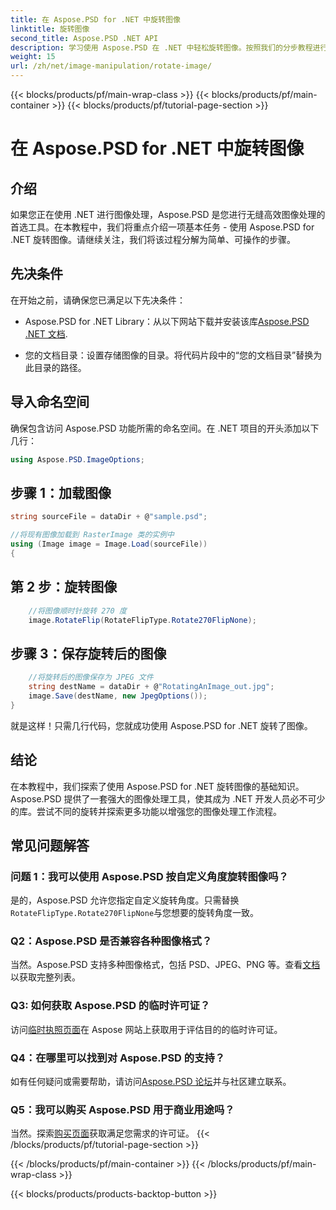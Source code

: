 ```yaml
---
title: 在 Aspose.PSD for .NET 中旋转图像
linktitle: 旋转图像
second_title: Aspose.PSD .NET API
description: 学习使用 Aspose.PSD 在 .NET 中轻松旋转图像。按照我们的分步教程进行操作。
weight: 15
url: /zh/net/image-manipulation/rotate-image/
---
```


{{< blocks/products/pf/main-wrap-class >}}
{{< blocks/products/pf/main-container >}}
{{< blocks/products/pf/tutorial-page-section >}}

# 在 Aspose.PSD for .NET 中旋转图像

## 介绍

如果您正在使用 .NET 进行图像处理，Aspose.PSD 是您进行无缝高效图像处理的首选工具。在本教程中，我们将重点介绍一项基本任务 - 使用 Aspose.PSD for .NET 旋转图像。请继续关注，我们将该过程分解为简单、可操作的步骤。

## 先决条件

在开始之前，请确保您已满足以下先决条件：

-  Aspose.PSD for .NET Library：从以下网站下载并安装该库[Aspose.PSD .NET 文档](https://reference.aspose.com/psd/net/).

- 您的文档目录：设置存储图像的目录。将代码片段中的“您的文档目录”替换为此目录的路径。

## 导入命名空间

确保包含访问 Aspose.PSD 功能所需的命名空间。在 .NET 项目的开头添加以下几行：

```csharp
using Aspose.PSD.ImageOptions;
```

## 步骤 1：加载图像

```csharp
string sourceFile = dataDir + @"sample.psd";

//将现有图像加载到 RasterImage 类的实例中
using (Image image = Image.Load(sourceFile))
{
```

## 第 2 步：旋转图像

```csharp
    //将图像顺时针旋转 270 度
    image.RotateFlip(RotateFlipType.Rotate270FlipNone);
```

## 步骤 3：保存旋转后的图像

```csharp
    //将旋转后的图像保存为 JPEG 文件
    string destName = dataDir + @"RotatingAnImage_out.jpg";
    image.Save(destName, new JpegOptions());
}
```

就是这样！只需几行代码，您就成功使用 Aspose.PSD for .NET 旋转了图像。

## 结论

在本教程中，我们探索了使用 Aspose.PSD for .NET 旋转图像的基础知识。Aspose.PSD 提供了一套强大的图像处理工具，使其成为 .NET 开发人员必不可少的库。尝试不同的旋转并探索更多功能以增强您的图像处理工作流程。

## 常见问题解答

### 问题 1：我可以使用 Aspose.PSD 按自定义角度旋转图像吗？

是的，Aspose.PSD 允许您指定自定义旋转角度。只需替换`RotateFlipType.Rotate270FlipNone`与您想要的旋转角度一致。

### Q2：Aspose.PSD 是否兼容各种图像格式？

当然。Aspose.PSD 支持多种图像格式，包括 PSD、JPEG、PNG 等。查看[文档](https://reference.aspose.com/psd/net/)以获取完整列表。

### Q3: 如何获取 Aspose.PSD 的临时许可证？

访问[临时执照页面](https://purchase.aspose.com/temporary-license/)在 Aspose 网站上获取用于评估目的的临时许可证。

### Q4：在哪里可以找到对 Aspose.PSD 的支持？

如有任何疑问或需要帮助，请访问[Aspose.PSD 论坛](https://forum.aspose.com/c/psd/34)并与社区建立联系。

### Q5：我可以购买 Aspose.PSD 用于商业用途吗？

当然。探索[购买页面](https://purchase.aspose.com/buy)获取满足您需求的许可证。
{{< /blocks/products/pf/tutorial-page-section >}}

{{< /blocks/products/pf/main-container >}}
{{< /blocks/products/pf/main-wrap-class >}}

{{< blocks/products/products-backtop-button >}}
